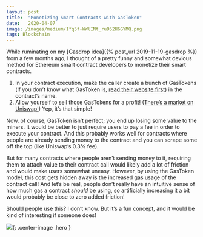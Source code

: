 ```yaml
---
layout:	post
title:	"Monetizing Smart Contracts with GasToken"
date:	2020-04-07
image: /images/medium/1*q5f-WWlINt_ru952H6GYMQ.png
tags: Blockchain
---
```


While ruminating on my [Gasdrop idea]({% post_url 2019-11-19-gasdrop %}) from a few months ago, I thought of a pretty funny and somewhat devious method for Ethereum smart contract developers to monetize their smart contracts.

1. In your contract execution, make the caller create a bunch of GasTokens (if you don’t know what GasToken is, [read their website first](https://gastoken.io/)) in the contract’s name.
2. Allow yourself to sell those GasTokens for a profit! ([There’s a market on Uniswap!](https://uniswap.info/token/0x0000000000b3f879cb30fe243b4dfee438691c04))
Yep, it’s that simple!

Now, of course, GasToken isn’t perfect; you end up losing some value to the miners. It would be better to just require users to pay a fee in order to execute your contract. And this probably works well for contracts where people are already sending money to the contract and you can scrape some off the top (like Uniswap’s 0.3% fee).

But for many contracts where people aren’t sending money to it, requiring them to attach value to their contract call would likely add a lot of friction and would make users somewhat uneasy. However, by using the GasToken model, this cost gets hidden away is the increased gas usage of the contract call! And let’s be real, people don’t really have an intuitive sense of how much gas a contract *should* be using, so artificially increasing it a bit would probably be close to zero added friction!

Should people use this? I don’t know. But it’s a fun concept, and it would be kind of interesting if someone does!

![]({{page.image}}){: .center-image .hero }

